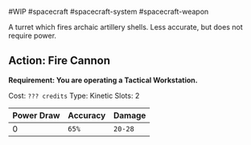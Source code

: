#WIP #spacecraft #spacecraft-system #spacecraft-weapon 

A turret which fires archaic artillery shells. Less accurate, but does not require power.

## Action: Fire Cannon

**Requirement: You are operating a Tactical Workstation.**

Cost: `??? credits`
Type: Kinetic
Slots: 2

| Power Draw | Accuracy | Damage |
| -----------|----------|--------|
| 0 | `65%` | `20-28` |